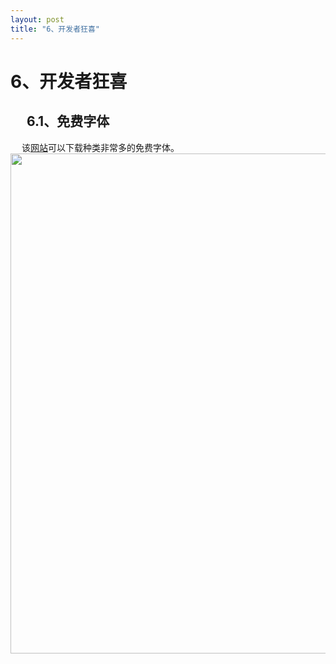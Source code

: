 ```yaml
---
layout: post
title: "6、开发者狂喜"
---
```


# 6、开发者狂喜

## &emsp; 6.1、免费字体 <br> 
&emsp; 该[网站](https://www.100font.com/)可以下载种类非常多的免费字体。
<img src='/images/blogs/skills/Useful Tools/6.1、免费字体.jpg' width="800" style="display: block; margin: 0 auto;">
